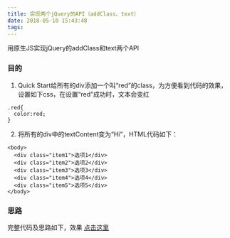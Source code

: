 ```yaml
---
title: 实现两个jQuery的API（addClass、text）
date: 2018-05-10 15:43:48
tags:
---
```


用原生JS实现jQuery的addClass和text两个API
<escape><!-- more --></escape>
### 目的
1. Quick Start给所有的div添加一个叫“red”的class，为方便看到代码的效果，设置如下css，在设置“red”成功时，文本会变红
```
.red{
  color:red;
}
```
2. 将所有的div中的textContent变为“Hi”，HTML代码如下：
```
<body>
  <div class="item1">选项1</div>
  <div class="item2">选项2</div>
  <div class="item3">选项3</div>
  <div class="item4">选项4</div>
  <div class="item5">选项5</div>
</body>
```
### 思路
完整代码及思路如下，效果 [点击这里](http://js.jirengu.com/supayifojo/7/edit?html,css,js,output) 
